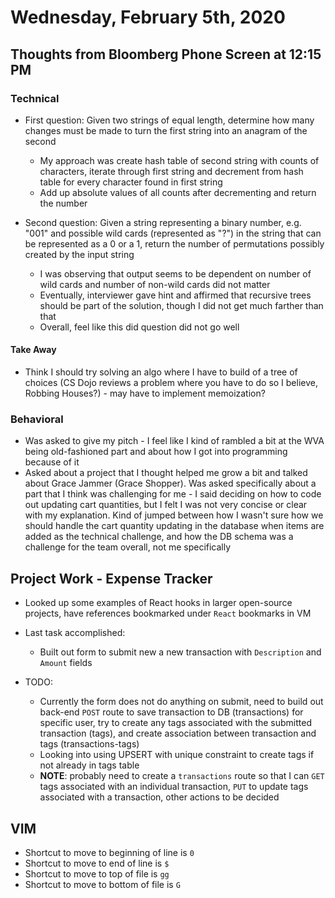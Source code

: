 # Wednesday, February 5th, 2020

## Thoughts from Bloomberg Phone Screen at 12:15 PM

### Technical

- First question: Given two strings of equal length, determine how many changes must be made to turn the first string into an anagram of the second

  - My approach was create hash table of second string with counts of characters, iterate through first string and decrement from hash table for every character found in first string
  - Add up absolute values of all counts after decrementing and return the number

- Second question: Given a string representing a binary number, e.g. "001" and possible wild cards (represented as "?") in the string that can be represented as a 0 or a 1, return the number of permutations possibly created by the input string
  - I was observing that output seems to be dependent on number of wild cards and number of non-wild cards did not matter
  - Eventually, interviewer gave hint and affirmed that recursive trees should be part of the solution, though I did not get much farther than that
  - Overall, feel like this did question did not go well

#### Take Away

- Think I should try solving an algo where I have to build of a tree of choices (CS Dojo reviews a problem where you have to do so I believe, Robbing Houses?) - may have to implement memoization?

### Behavioral

- Was asked to give my pitch - I feel like I kind of rambled a bit at the WVA being old-fashioned part and about how I got into programming because of it
- Asked about a project that I thought helped me grow a bit and talked about Grace Jammer (Grace Shopper). Was asked specifically about a part that I think was challenging for me - I said deciding on how to code out updating cart quantities, but I felt I was not very concise or clear with my explanation. Kind of jumped between how I wasn't sure how we should handle the cart quantity updating in the database when items are added as the technical challenge, and how the DB schema was a challenge for the team overall, not me specifically

## Project Work - Expense Tracker

- Looked up some examples of React hooks in larger open-source projects, have references bookmarked under `React` bookmarks in VM
- Last task accomplished:

  - Built out form to submit new a new transaction with `Description` and `Amount` fields

- TODO:

  - Currently the form does not do anything on submit, need to build out back-end `POST` route to save transaction to DB (transactions) for specific user, try to create any tags associated with the submitted transaction (tags), and create association between transaction and tags (transactions-tags)
  - Looking into using UPSERT with unique constraint to create tags if not already in tags table
  - **NOTE**: probably need to create a `transactions` route so that I can `GET` tags associated with an individual transaction, `PUT` to update tags associated with a transaction, other actions to be decided

## VIM

- Shortcut to move to beginning of line is `0`
- Shortcut to move to end of line is `$`
- Shortcut to move to top of file is `gg`
- Shortcut to move to bottom of file is `G`
